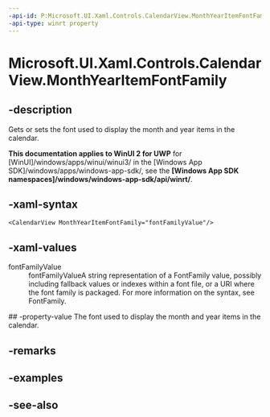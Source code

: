 ```yaml
---
-api-id: P:Microsoft.UI.Xaml.Controls.CalendarView.MonthYearItemFontFamily
-api-type: winrt property
---
```


<!-- Property syntax
public Windows.UI.Xaml.Media.FontFamily MonthYearItemFontFamily { get;  set; }
-->

# Microsoft.UI.Xaml.Controls.CalendarView.MonthYearItemFontFamily

## -description
Gets or sets the font used to display the month and year items in the calendar.

**This documentation applies to WinUI 2 for UWP** for [WinUI]/windows/apps/winui/winui3/ in the [Windows App SDK]/windows/apps/windows-app-sdk/, see the **[Windows App SDK namespaces]/windows/windows-app-sdk/api/winrt/**.

## -xaml-syntax
```xaml
<CalendarView MonthYearItemFontFamily="fontFamilyValue"/>
```


## -xaml-values
<dl><dt>fontFamilyValue</dt><dd>fontFamilyValueA string representation of a FontFamily value, possibly including fallback values or indexes within a font file, or a URI where the font family is packaged. For more information on the syntax, see FontFamily.</dd>
</dl>
## -property-value
The font used to display the month and year items in the calendar.

## -remarks

## -examples

## -see-also
